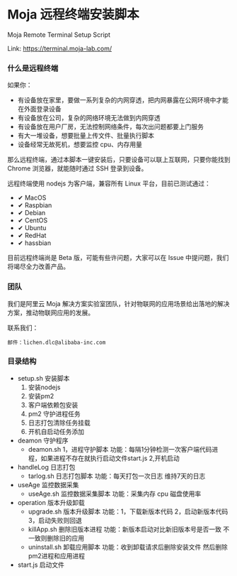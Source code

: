 # Moja 远程终端安装脚本
Moja Remote Terminal Setup Script

Link: https://terminal.moja-lab.com/

### 什么是远程终端
如果你：

* 有设备放在家里，要做一系列复杂的内网穿透，把内网暴露在公网环境中才能在外面登录设备
* 有设备放在公司，复杂的网络环境无法做到内网穿透
* 有设备放在用户厂房，无法控制网络条件，每次出问题都要上门服务
* 有大一堆设备，想要批量上传文件、批量执行脚本
* 设备经常无故死机，想要监控 cpu、内存用量

那么远程终端，通过本脚本一键安装后，只要设备可以联上互联网，只要你能找到 Chrome 浏览器，就能随时通过 SSH 登录到设备。

远程终端使用 nodejs 为客户端，兼容所有 Linux 平台，目前已测试通过：
* ✔︎ MacOS
* ✔︎ Raspbian
* ✔︎ Debian
* ✔︎ CentOS
* ✔︎ Ubuntu
* ✔︎ RedHat
* ✔︎ hassbian

目前远程终端尚是 Beta 版，可能有些许问题，大家可以在 Issue 中提问题，我们将竭尽全力改善产品。

### 团队
我们是阿里云 Moja 解决方案实验室团队，针对物联网的应用场景给出落地的解决方案，推动物联网应用的发展。

联系我们：

`邮件：lichen.dlc@alibaba-inc.com`

### 目录结构
* setup.sh 安装脚本
  1. 安装nodejs
  1. 安装pm2
  1. 客户端依赖包安装
  1. pm2 守护进程任务
  1. 日志打包清除任务挂载
  1. 开机自启动任务添加
* deamon 守护程序
  * deamon.sh 1，进程守护脚本 功能：每隔1分钟检测一次客户端代码进程，如果进程不存在就执行启动文件start.js 2,开机启动
* handleLog 日志打包
  * tarlog.sh  日志打包脚本 功能：每天打包一次日志 维持7天的日志
* useAge 监控数据采集
  * useAge.sh 监控数据采集脚本 功能：采集内存 cpu 磁盘使用率
* operation 版本升级卸载
  * upgrade.sh 版本升级脚本 功能：1，下载新版本代码 2，启动新版本代码 3，启动失败则回退
  * killApp.sh 删除旧版本进程  功能：新版本启动对比新旧版本号是否一致 不一致则删除旧的应用
  * uninstall.sh 卸载应用脚本  功能：收到卸载请求后删除安装文件 然后删除pm2进程和应用进程
* start.js 启动文件
